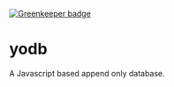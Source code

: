 [![Greenkeeper badge](https://badges.greenkeeper.io/tusharmath/yodb.svg)](https://greenkeeper.io/)

# yodb
A Javascript based append only database.
